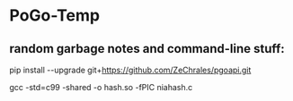 # PoGo-Temp

## random garbage notes and command-line stuff:

pip install --upgrade git+https://github.com/ZeChrales/pgoapi.git

gcc -std=c99 -shared -o hash.so -fPIC niahash.c

